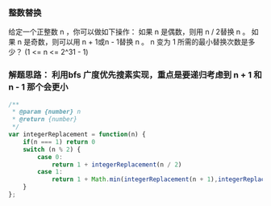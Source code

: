 ### 整数替换
给定一个正整数 n ，你可以做如下操作：
如果 n 是偶数，则用 n / 2替换 n 。
如果 n 是奇数，则可以用 n + 1或n - 1替换 n 。
n 变为 1 所需的最小替换次数是多少？ (1 <= n <= 2^31 - 1)


### 解题思路： 利用bfs 广度优先搜素实现，重点是要递归考虑到 n + 1 和 n - 1 那个会更小
```js
/**
 * @param {number} n
 * @return {number}
 */
var integerReplacement = function(n) {
    if(n === 1) return 0
    switch (n % 2) {
        case 0:
            return 1 + integerReplacement(n / 2) 
        case 1:
            return 1 + Math.min(integerReplacement(n + 1),integerReplacement(n - 1))
    }
};
```